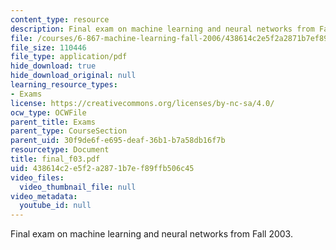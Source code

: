 ```yaml
---
content_type: resource
description: Final exam on machine learning and neural networks from Fall 2003.
file: /courses/6-867-machine-learning-fall-2006/438614c2e5f2a2871b7ef89ffb506c45_final_f03.pdf
file_size: 110446
file_type: application/pdf
hide_download: true
hide_download_original: null
learning_resource_types:
- Exams
license: https://creativecommons.org/licenses/by-nc-sa/4.0/
ocw_type: OCWFile
parent_title: Exams
parent_type: CourseSection
parent_uid: 30f9de6f-e695-deaf-36b1-b7a58db16f7b
resourcetype: Document
title: final_f03.pdf
uid: 438614c2-e5f2-a287-1b7e-f89ffb506c45
video_files:
  video_thumbnail_file: null
video_metadata:
  youtube_id: null
---
```

Final exam on machine learning and neural networks from Fall 2003.